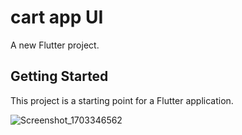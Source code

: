 # cart app UI

A new Flutter project.

## Getting Started

This project is a starting point for a Flutter application.

![Screenshot_1703346562](https://github.com/user-attachments/assets/14afef4d-ba4e-41ba-8aef-2724b1793ece)
